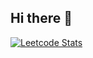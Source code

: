 ## Hi there 👋
[![Leetcode Stats](https://leetcard.jacoblin.cool/RahmaArdita?ext=activity)](https://leetcode.com/rahmaarditap)
